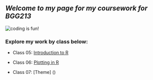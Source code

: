 ## _Welcome to my page for my coursework for BGG213_

![coding is fun!](https://i2.wp.com/ksusentinel.com/wp-content/uploads/2016/02/20445410520_97a11633c7_o.jpg?w=2310)

### Explore my work by class below:

- Class 05: [Introduction to R](https://github.com/macatbu/bggn213/blob/master/Class%204:%20R%20Basics/Class_4-_In_Class_Exercise.md)

- Class 06: [Plotting in R]()

- Class 07: [Theme] ()






